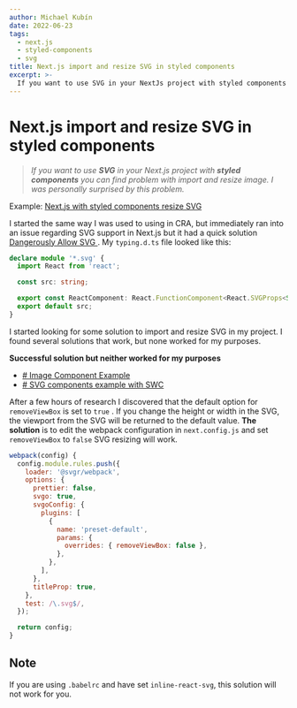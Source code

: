 ```yaml
---
author: Michael Kubín
date: 2022-06-23
tags:
  - next.js
  - styled-components
  - svg
title: Next.js import and resize SVG in styled components
excerpt: >-
  If you want to use SVG in your NextJs project with styled components you can find problem with import and resize image. I was personally surprised by this problem.
---
```


# Next.js import and resize SVG in styled components

> _If you want to use **SVG** in your Next.js project with **styled components** you can find problem with import and resize image. I was personally surprised by this problem._

Example: [Next.js with styled components resize SVG](https://github.com/mikekubn/next-removeViewBox-example)

I started the same way I was used to using in CRA, but immediately ran into an issue regarding SVG support in Next.js but it had a quick solution [Dangerously Allow SVG ](https://nextjs.org/docs/api-reference/next/image#dangerously-allow-svg). My `typing.d.ts` file looked like this:

```ts
declare module '*.svg' {
  import React from 'react';

  const src: string;

  export const ReactComponent: React.FunctionComponent<React.SVGProps<SVGSVGElement>>;
  export default src;
}
```

I started looking for some solution to import and resize SVG in my project. I found several solutions that work, but none worked for my purposes.

**Successful solution but neither worked for my purposes**

- [# Image Component Example](https://github.com/vercel/next.js/tree/canary/examples/image-component)
- [# SVG components example with SWC](https://github.com/vercel/next.js/tree/canary/examples/svg-components)

After a few hours of research I discovered that the default option for `removeViewBox` is set to `true` . If you change the height or width in the SVG, the viewport from the SVG will be returned to the default value. **The solution** is to edit the webpack configuration in `next.config.js` and set `removeViewBox` to `false` SVG resizing will work.

```js
webpack(config) {
  config.module.rules.push({
    loader: '@svgr/webpack',
    options: {
      prettier: false,
      svgo: true,
      svgoConfig: {
        plugins: [
          {
            name: 'preset-default',
            params: {
              overrides: { removeViewBox: false },
            },
          },
        ],
      },
      titleProp: true,
    },
    test: /\.svg$/,
  });

  return config;
}
```

## Note

If you are using `.babelrc` and have set `inline-react-svg`, this solution will not work for you.
